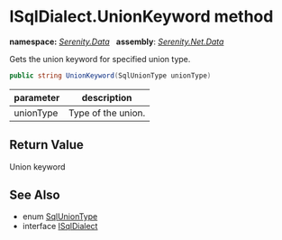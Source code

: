 # ISqlDialect.UnionKeyword method
**namespace:** *[Serenity.Data](../../README.md#serenity.data-namespace)*   **assembly**: *[Serenity.Net.Data](../../README.md)*

Gets the union keyword for specified union type.

```csharp
public string UnionKeyword(SqlUnionType unionType)
```

| parameter | description |
| --- | --- |
| unionType | Type of the union. |

## Return Value

Union keyword

## See Also

* enum [SqlUnionType](../SqlUnionType.md)
* interface [ISqlDialect](../ISqlDialect.md)